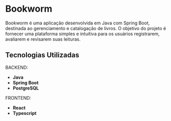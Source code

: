 # Bookworm

Bookworm é uma aplicação desenvolvida em Java com Spring Boot, destinada ao gerenciamento e catalogação de livros. O objetivo do projeto é fornecer uma plataforma simples e intuitiva para os usuários registrarem, avaliarem e revisarem suas leituras.

## Tecnologias Utilizadas

BACKEND:
- **Java**
- **Spring Boot**
- **PostgreSQL**

FRONTEND:
- **React**
- **Typescript**
